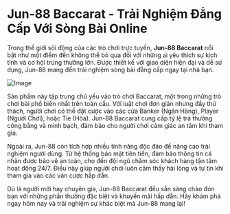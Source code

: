 # Jun-88 Baccarat - Trải Nghiệm Đẳng Cấp Với Sòng Bài Online

Trong thế giới sôi động của các trò chơi trực tuyến, **Jun-88 Baccarat** nổi bật như một điểm đến không thể bỏ qua đối với những ai yêu thích sự kịch tính và cơ hội trúng thưởng lớn. Được thiết kế với giao diện hiện đại và dễ sử dụng, Jun-88 mang đến trải nghiệm sòng bài đẳng cấp ngay tại nhà bạn.

![Image](https://github.com/user-attachments/assets/bd51ea9f-0666-407b-a7a7-98ead6de688c)

Sản phẩm này tập trung chủ yếu vào trò chơi Baccarat, một trong những trò chơi bài phổ biến nhất trên toàn cầu. Với luật chơi đơn giản nhưng đầy thử thách, người chơi có thể đặt cược vào các cửa Banker (Ngân Hàng), Player (Người Chơi), hoặc Tie (Hòa). Jun-88 Baccarat cung cấp tỷ lệ trả thưởng công bằng và minh bạch, đảm bảo cho người chơi cảm giác an tâm khi tham gia.

Ngoài ra, Jun-88 còn tích hợp nhiều tính năng độc đáo để nâng cao trải nghiệm người dùng. Từ hệ thống bảo mật tiên tiến, đảm bảo thông tin cá nhân được bảo vệ an toàn, cho đến đội ngũ chăm sóc khách hàng tận tâm hoạt động 24/7. Điều này giúp người chơi luôn cảm thấy hài lòng và tự tin khi tham gia vào các ván cược hấp dẫn.

Dù là người mới hay chuyên gia, Jun-88 Baccarat đều sẵn sàng chào đón bạn với những phần thưởng đặc biệt và khuyến mãi hấp dẫn. Hãy khám phá ngay hôm nay và trải nghiệm sự khác biệt mà Jun-88 mang lại!